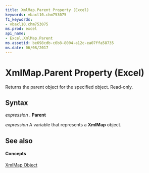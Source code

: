 ```yaml
---
title: XmlMap.Parent Property (Excel)
keywords: vbaxl10.chm753075
f1_keywords:
- vbaxl10.chm753075
ms.prod: excel
api_name:
- Excel.XmlMap.Parent
ms.assetid: be698cdb-c6b8-8004-a12c-ea07ffa58735
ms.date: 06/08/2017
---
```



# XmlMap.Parent Property (Excel)

Returns the parent object for the specified object. Read-only.


## Syntax

 _expression_ . **Parent**

 _expression_ A variable that represents a **XmlMap** object.


## See also


#### Concepts


[XmlMap Object](xmlmap-object-excel.md)

